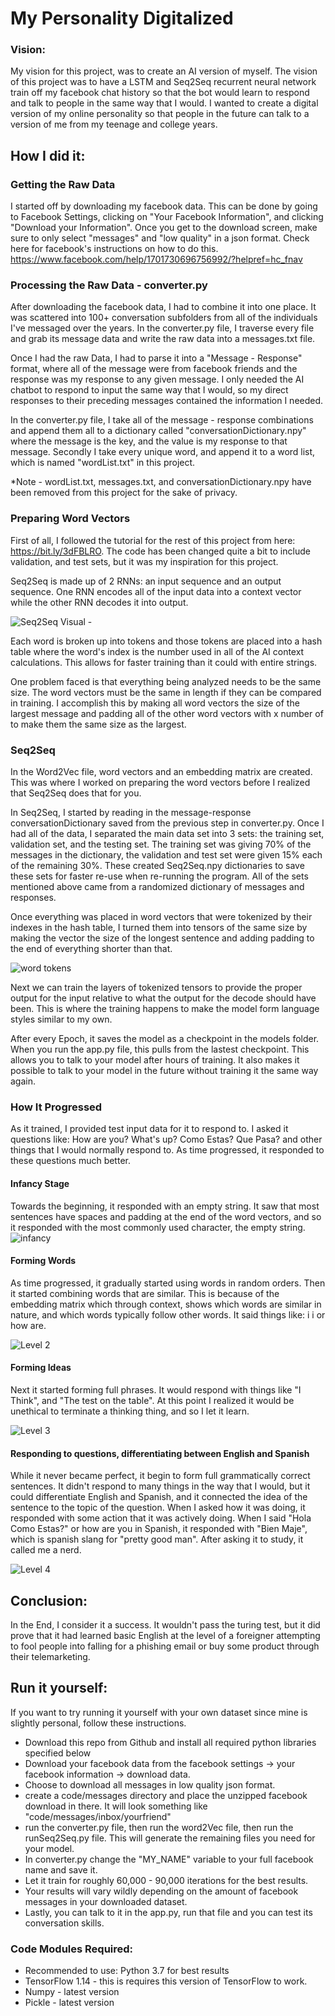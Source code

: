# My Personality Digitalized


### Vision:
My vision for this project, was to create an AI version of myself. The vision of this project was to have a LSTM and Seq2Seq recurrent neural network train off my facebook chat history so that the bot would learn to respond and talk to people in the same way that I would. I wanted to create a digital version of my online personality so that people in the future can talk to a version of me from my teenage and college years.

## How I did it:

### Getting the Raw Data
I started off by downloading my facebook data. This can be done by going to Facebook Settings, clicking on 
"Your Facebook Information", and clicking "Download your Information". Once you get to the download screen, make sure 
to only select "messages" and "low quality" in a json format. Check here for facebook's instructions on how to do this.
https://www.facebook.com/help/1701730696756992/?helpref=hc_fnav

### Processing the Raw Data - converter.py
After downloading the facebook data, I had to combine it into one place. It was scattered into 100+ conversation subfolders
from all of the individuals I've messaged over the years. In the converter.py file, I traverse every file and grab its message
data and write the raw data into a messages.txt file. 

Once I had the raw Data, I had to parse it into a "Message - Response" format, where all of the message were from 
facebook friends and the response was my response to any given message. I only needed the AI chatbot to respond to input
the same way that I would, so my direct responses to their preceding messages contained the information I needed. 

In the converter.py file, I take all of the message - response combinations and append them all to a dictionary called 
"conversationDictionary.npy" where the message is the key, and the value is my response to that message. Secondly I 
take every unique word, and append it to a word list, which is named "wordList.txt" in this project. 

*Note - wordList.txt, messages.txt, and conversationDictionary.npy have been removed from this project for the sake of privacy.

### Preparing Word Vectors

First of all, I followed the tutorial for the rest of this project from here: https://bit.ly/3dFBLRO. 
The code has been changed quite a bit to include validation, and test sets, but it was my inspiration for this project. 

Seq2Seq is made up of 2 RNNs: an input sequence and an output sequence. One RNN encodes all of the input data into a 
context vector while the other RNN decodes it into output. 

![Seq2Seq Visual](images/seq2seq%20visual.svg) -

Each word is broken up into tokens and those tokens are placed into a hash table where the word's index is the number used
in all of the AI context calculations. This allows for faster training than it could with entire strings. 

One problem faced is that everything being analyzed needs to be the same size. The word vectors must be the same in length
if they can be compared in training. I accomplish this by making all word vectors the size of the largest message and 
padding all of the other word vectors with x number of <pad> to make them the same size as the largest. 

### Seq2Seq


In the Word2Vec file, word vectors and an embedding matrix are created. This was where I worked on preparing the word vectors
before I realized that Seq2Seq does that for you. 

In Seq2Seq, I started by reading in the message-response conversationDictionary saved from the previous step in converter.py.
Once I had all of the data, I separated the main data set into 3 sets: the training set, validation set, and the testing set. 
The training set was giving 70% of the messages in the dictionary, the validation and test set were given 15% each of the 
remaining 30%. These created Seq2Seq.npy dictionaries to save these sets for faster re-use when re-running the program. All
of the sets mentioned above came from a randomized dictionary of messages and responses.  

Once everything was placed in word vectors that were tokenized by their indexes in the hash table, I turned them into tensors
of the same size by making the vector the size of the longest sentence and adding padding to the end of everything shorter
than that. 

![word tokens](images/tokenize.png)

Next we can train the layers of tokenized tensors to provide the proper output for the input relative to 
what the output for the decode should have been. This is where the training happens to make the model form language styles 
similar to my own. 

After every Epoch, it saves the model as a checkpoint in the models folder. When you run the app.py file, this pulls from 
the lastest checkpoint. This allows you to talk to your model after hours of training. It also makes it possible to 
talk to your model in the future without training it the same way again. 

###  How It Progressed

As it trained, I provided test input data for it to respond to. I asked it questions like: How are you? What's up? Como Estas? 
Que Pasa? and other things that I would normally respond to. As time progressed, it responded to these questions much better. 

#### Infancy Stage
Towards the beginning, it responded with an empty string. It saw that most sentences have spaces and padding at the end
of the word vectors, and so it responded with the most commonly used character, the empty string. 
![infancy](images/level1.png)


#### Forming Words
As time progressed, it gradually started using words in random orders. Then it started combining words that are similar. 
This is because of the embedding matrix which through context, shows which words are similar in nature, and which words 
typically follow other words.  It said things like: i i or how are. 

![Level 2](images/level2.png)

#### Forming Ideas
Next it started forming full phrases. It would respond with things like "I Think", and "The test on the table". At this 
point I realized it would be unethical to terminate a thinking thing, and so I let it learn. 

![Level 3](images/level3.png)


#### Responding to questions, differentiating between English and Spanish
While it never became perfect, it begin to form full grammatically correct sentences. It didn't respond to many things in
the way that I would, but it could differentiate English and Spanish, and it connected the idea of the sentence
to the topic of the question. When I asked how it was doing, it responded with some action that it was actively doing. 
When I said "Hola Como Estas?" or how are you in Spanish, it responded with "Bien Maje", which is spanish slang for 
"pretty good man". After asking it to study, it called me a nerd. 


![Level 4](images/level4.png)


## Conclusion: 
In the End, I consider it a success. It wouldn't pass the turing test, but it did prove that it had learned basic English
 at the level of a foreigner attempting to fool people into falling for a phishing email or buy some product through their 
 telemarketing. 
 
 
 
## Run it yourself:

If you want to try running it yourself with your own dataset since mine is slightly personal, follow these instructions. 

- Download this repo from Github and install all required python libraries specified below
- Download your facebook data from the facebook settings -> your facebook information -> download data. 
- Choose to download all messages in low quality json format. 
- create a code/messages directory and place the unzipped facebook download in there. It will look something like "code/messages/inbox/yourfriend"
- run the converter.py file, then run the word2Vec file, then run the runSeq2Seq.py file. This will generate the remaining files you need for your model. 
- In converter.py change the "MY_NAME" variable to your full facebook name and save it. 
- Let it train for roughly 60,000 - 90,000 iterations for the best results. 
- Your results will vary wildly depending on the amount of facebook messages in your downloaded dataset. 
- Lastly, you can talk to it in the app.py, run that file and you can test its conversation skills. 



### Code Modules Required:
- Recommended to use: Python 3.7 for best results
- TensorFlow 1.14 - this is requires this version of TensorFlow to work. 
- Numpy - latest version
- Pickle - latest version







